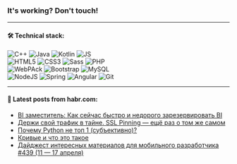### It's working? Don't touch!

---

#### 🛠️ Technical stack:

![C++](https://img.shields.io/badge/C++-informational?logo=c%2B%2B&style=flat&logoColor=white&color=9C033A)
![Java](https://img.shields.io/badge/Java-informational?logo=java&style=flat&logoColor=white&color=007396)
![Kotlin](https://img.shields.io/badge/Kotlin-informational?logo=Kotlin&style=flat&logoColor=white&color=0095D5)
![JS](https://img.shields.io/badge/JS-informational?logo=javaScript&style=flat&logoColor=black&color=F7Df1E) <br>
![HTML5](https://img.shields.io/badge/HTML5-informational?logo=html5&style=flat&logoColor=white&color=E34F26)
![CSS3](https://img.shields.io/badge/CSS3-informational?logo=css3&style=flat&logoColor=white&color=157286)
![Sass](https://img.shields.io/badge/Saas-informational?logo=sass&style=flat&logoColor=white&color=hotpink)
![PHP](https://img.shields.io/badge/PHP-informational?logo=php&style=flat&logoColor=white&color=777BB4) <br>
![WebPAck](https://img.shields.io/badge/WebPack-informational?logo=webPack&style=flat&logoColor=white&color=FF6F00)
![Bootstrap](https://img.shields.io/badge/Bootstrap-informational?logo=Bootstrap&style=flat&logoColor=white&color=7952B3)
![MySQL](https://img.shields.io/badge/MySQL-informational?logo=MySQL&style=flat&logoColor=white&color=00f) <br>
![NodeJS](https://img.shields.io/badge/NodeJS-informational?logo=node.js&style=flat&logoColor=white&color=43853D)
![Spring](https://img.shields.io/badge/Spring-informational?logo=Spring&style=flat&logoColor=white&color=0A9EDC)
![Angular](https://img.shields.io/badge/Vue-informational?logo=vue.js&style=flat&logoColor=white&color=red)
![Git](https://img.shields.io/badge/Git-informational?logo=git&style=flat&logoColor=white&color=darkorange)

___

#### 💬 Latest posts from habr.com:

<!-- BLOG-POST-LIST:START -->
- [BI заместитель: Как сейчас быстро и недорого зарезервировать BI](https://habr.com/ru/post/661417/?utm_source=habrahabr&utm_medium=rss&utm_campaign=661417)
- [Держи свой трафик в тайне. SSL Pinning — ещё раз о том же самом](https://habr.com/ru/post/661093/?utm_source=habrahabr&utm_medium=rss&utm_campaign=661093)
- [Почему Python не топ 1 &lpar;субъективно&rpar;?](https://habr.com/ru/post/661369/?utm_source=habrahabr&utm_medium=rss&utm_campaign=661369)
- [Кривые и что это такое](https://habr.com/ru/post/661437/?utm_source=habrahabr&utm_medium=rss&utm_campaign=661437)
- [Дайджест интересных материалов для мобильного разработчика #439 &lpar;11 — 17 апреля&rpar;](https://habr.com/ru/post/661425/?utm_source=habrahabr&utm_medium=rss&utm_campaign=661425)
<!-- BLOG-POST-LIST:END -->
